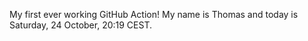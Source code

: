My first ever working GitHub Action!
My name is Thomas and today is Saturday, 24 October, 20:19 CEST. 
